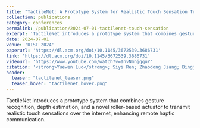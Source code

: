 ```yaml
---
title: "TactileNet: A Prototype System for Realistic Touch Sensation Transmission over the Internet"
collection: publications
category: conferences
permalink: /publication/2024-07-01-tactilenet-touch-sensation
excerpt: 'TactileNet introduces a prototype system that combines gesture recognition, depth estimation, and a novel roller-based actuator to transmit realistic touch sensations over the internet, enhancing remote haptic communication.'
date: 2024-07-01
venue: 'UIST 2024'
paperurl: 'https://dl.acm.org/doi/10.1145/3672539.3686731'
link: 'https://dl.acm.org/doi/10.1145/3672539.3686731'
videourl: 'https://www.youtube.com/watch?v=InvNmhjgquY'
citation: '<strong>Yuewen Luo</strong>; Siyi Ren; Zhaodong Jiang; Bingjian Huang; Daniel Wigdor'
header:
  teaser: "tactilenet_teaser.png"
  teaser_hover: "tactilenet_hover.png"
---
```

TactileNet introduces a prototype system that combines gesture recognition, depth estimation, and a novel roller-based actuator to transmit realistic touch sensations over the internet, enhancing remote haptic communication.
